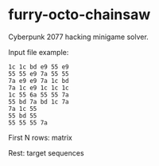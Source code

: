 # furry-octo-chainsaw 
Cyberpunk 2077 hacking minigame solver.

Input file example:
```
1c 1c bd e9 55 e9
55 55 e9 7a 55 55
7a e9 e9 7a 1c bd
7a 1c e9 1c 1c 1c
1c 55 6a 55 55 7a
55 bd 7a bd 1c 7a
7a 1c 55
55 bd 55
55 55 55 7a
```

First N rows: matrix

Rest: target sequences